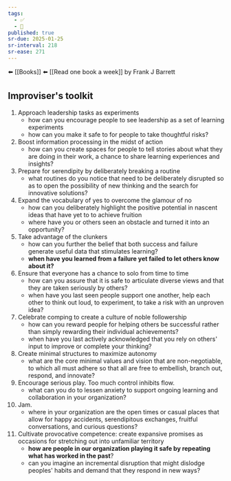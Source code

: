 ```yaml
---
tags:
  - ✅
  - 📕
published: true
sr-due: 2025-01-25
sr-interval: 218
sr-ease: 271
---
```


⬅️ [[Books]]
⬅️ [[Read one book a week]]
by Frank J Barrett

## Improviser's toolkit

1. Approach leadership tasks as experiments
	- how can you encourage people to see leadership as a set of learning experiments
	- how can you make it safe to for people to take thoughtful risks?
2. Boost information processing in the midst of action
	- how can you create spaces for people to tell stories about what they are doing in their work, a chance to share learning experiences and insights?
3. Prepare for serendipity by deliberately breaking a routine
	- what routines do you notice that need to be deliberately disrupted so as to open the possibility of new thinking and the search for innovative solutions?
4. Expand the vocabulary of yes to overcome the glamour of no
	- how can you deliberately highlight the positive potential in nascent ideas that have yet to to achieve fruition
	- where have you or others seen an obstacle and turned it into an opportunity?
5. Take advantage of the clunkers
	- how can you further the belief that both success and failure generate useful data that stimulates learning?
	- **when have you learned from a failure yet failed to let others know about it?**
6. Ensure that everyone has a chance to solo from time to time
	- how can you assure that it is safe to articulate diverse views and that they are taken seriously by others?
	- when have you last seen people support one another, help each other to think out loud, to experiment, to take a risk with an unproven idea?
7. Celebrate comping to create a culture of noble followership
	- how can you reward people for helping others be successful rather than simply rewarding their individual achievements?
	- when have you last actively acknowledged that you rely on others' input to improve or complete your thinking?
8. Create minimal structures to maximize autonomy
	- what are the core minimal values and vision that are non-negotiable, to which all must adhere so that all are free to embellish, branch out, respond, and innovate?
9. Encourage serious play. Too much control inhibits flow.
	- what can you do to lessen anxiety to support ongoing learning and collaboration in your organization?
10. Jam.
	- where in your organization are the open times or casual places that allow for happy accidents, serendipitous exchanges, fruitful conversations, and curious questions?
11. Cultivate provocative competence: create expansive promises as occasions for stretching out into unfamiliar territory
	- **how are people in our organization playing it safe by repeating what has worked in the past**?
	- can you imagine an incremental disruption that might dislodge peoples' habits and demand that they respond in new ways?

